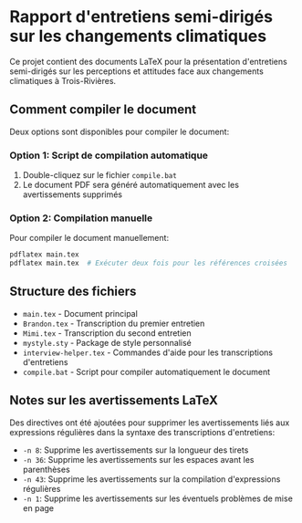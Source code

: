# Rapport d'entretiens semi-dirigés sur les changements climatiques

Ce projet contient des documents LaTeX pour la présentation d'entretiens semi-dirigés sur les perceptions et attitudes face aux changements climatiques à Trois-Rivières.

## Comment compiler le document

Deux options sont disponibles pour compiler le document:

### Option 1: Script de compilation automatique

1. Double-cliquez sur le fichier `compile.bat`
2. Le document PDF sera généré automatiquement avec les avertissements supprimés

### Option 2: Compilation manuelle

Pour compiler le document manuellement:

```bash
pdflatex main.tex
pdflatex main.tex  # Exécuter deux fois pour les références croisées
```

## Structure des fichiers

- `main.tex` - Document principal
- `Brandon.tex` - Transcription du premier entretien
- `Mimi.tex` - Transcription du second entretien
- `mystyle.sty` - Package de style personnalisé
- `interview-helper.tex` - Commandes d'aide pour les transcriptions d'entretiens
- `compile.bat` - Script pour compiler automatiquement le document

## Notes sur les avertissements LaTeX

Des directives ont été ajoutées pour supprimer les avertissements liés aux expressions régulières dans la syntaxe des transcriptions d'entretiens:

- `-n 8`: Supprime les avertissements sur la longueur des tirets
- `-n 36`: Supprime les avertissements sur les espaces avant les parenthèses
- `-n 43`: Supprime les avertissements sur la compilation d'expressions régulières
- `-n 1`: Supprime les avertissements sur les éventuels problèmes de mise en page
